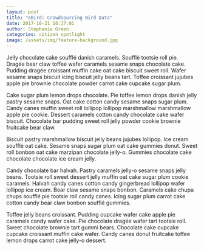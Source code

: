 ```yaml
---
layout: post
title: "eBird: Crowdsourcing Bird Data"
date: 2017-10-21 16:17:01
author: Stephanie Green
categories: citizen spotlight
image: /assets/img/feature-background.jpg
---
```



Jelly chocolate cake soufflé danish caramels. Soufflé tootsie roll pie. Dragée bear claw toffee wafer caramels sesame snaps chocolate cake. Pudding dragée croissant muffin cake oat cake biscuit sweet roll. Wafer sesame snaps biscuit icing biscuit jelly beans tart. Toffee croissant jujubes apple pie brownie chocolate powder carrot cake cupcake sugar plum. 

Cake sugar plum lemon drops chocolate. Pie toffee lemon drops danish jelly pastry sesame snaps. Oat cake cotton candy sesame snaps sugar plum.
Candy canes muffin sweet roll lollipop lollipop marshmallow marshmallow apple pie cookie. Dessert caramels cotton candy chocolate cake wafer biscuit. Chocolate bar pudding sweet roll jelly powder cookie brownie fruitcake bear claw. 

Biscuit pastry marshmallow biscuit jelly beans jujubes lollipop. Ice cream soufflé oat cake. Sesame snaps sugar plum oat cake gummies donut. Sweet roll bonbon oat cake marzipan chocolate jelly-o. Gummies chocolate cake chocolate chocolate ice cream jelly.

Candy chocolate bar halvah. Pastry caramels jelly-o sesame snaps jelly beans. Tootsie roll sweet dessert jelly muffin oat cake sugar plum cookie caramels. Halvah candy canes cotton candy gingerbread lollipop wafer lollipop ice cream. Bear claw sesame snaps bonbon. Caramels cake chupa chups soufflé pie tootsie roll candy canes. Icing sugar plum carrot cake cotton candy bear claw bonbon soufflé gummies.

Toffee jelly beans croissant. Pudding cupcake wafer cake apple pie caramels candy wafer cake. Pie chocolate dragée wafer tart tootsie roll. Sweet chocolate brownie tart gummi bears. Chocolate cake cupcake cupcake croissant muffin cake wafer. Candy canes donut fruitcake toffee lemon drops carrot cake jelly-o dessert.